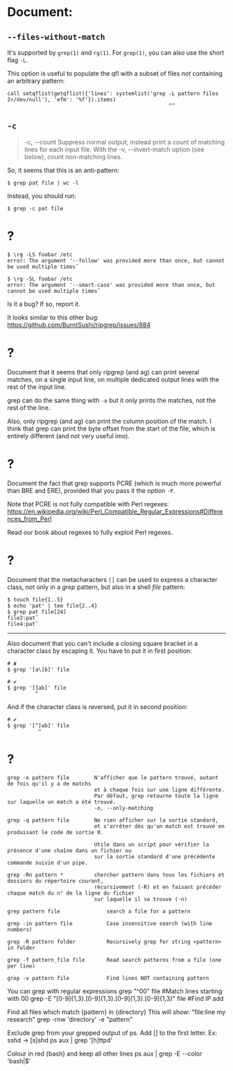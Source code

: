 # Document:
## `--files-without-match`

It's supported by `grep(1)` and `rg(1)`.
For `grep(1)`, you can also use the short flag `-L`.

This  option  is useful  to  populate  the qfl  with  a  subset of  files  *not*
containing an arbitrary pattern:

    call setqflist(getqflist({'lines': systemlist('grep -L pattern files 2>/dev/null'), 'efm': '%f'}).items)
                                                        ^^

## `-c`

   > -c, --count
   >        Suppress  normal output; instead print a count of matching lines
   >        for each input file.  With the -v,  --invert-match  option  (see
   >        below), count non-matching lines.

So, it seems that this is an anti-pattern:

    $ grep pat file | wc -l

Instead, you should run:

    $ grep -c pat file

##
# ?

    $ \rg -LS foobar /etc
    error: The argument '--follow' was provided more than once, but cannot be used multiple times˜

    $ \rg -SL foobar /etc
    error: The argument '--smart-case' was provided more than once, but cannot be used multiple times˜

Is it a bug?  If so, report it.

It looks similar to this other bug:
<https://github.com/BurntSushi/ripgrep/issues/884>

# ?

Document that it seems that only ripgrep  (and ag) can print several matches, on
a single input line,  on multiple dedicated output lines *with*  the rest of the
input line.

grep can  do the same thing  with `-o` but it  only prints the matches,  not the
rest of the line.

Also, only ripgrep (and ag) can print the column position of the match.
I think that grep can print the byte offset from the start of the file, which is
entirely different (and not very useful imo).

# ?

Document the fact that grep supports PCRE  (which is much more powerful than BRE
and ERE), provided that you pass it the option `-P`.

Note that PCRE is not fully compatible with Perl regexes:
<https://en.wikipedia.org/wiki/Perl_Compatible_Regular_Expressions#Differences_from_Perl>

Read our book about regexes to fully exploit Perl regexes.

# ?

Document that the metacharacters `[]` can  be used to express a character class,
not only in a *grep* pattern, but also in a shell *file* pattern:

    $ touch file{1..5}
    $ echo 'pat' | tee file{2..4}
    $ grep pat file[24]
    file2:pat˜
    file4:pat˜

---

Also document  that you can't  include a closing  square bracket in  a character
class by escaping it.
You have to put it in first position:

    # ✘
    $ grep '[a\]b]' file

    # ✔
    $ grep '[]ab]' file
             ^

And if the character class is reversed, put it in second position:

    # ✔
    $ grep '[^]ab]' file
              ^

# ?

    grep -o pattern file        N'afficher que le pattern trouvé, autant de fois qu'il y a de matchs
                                et à chaque fois sur une ligne différente.
                                Par défaut, grep retourne toute la ligne sur laquelle un match a été trouvé.
                                -o, --only-matching

    grep -q pattern file        Ne rien afficher sur la sortie standard,
                                et s'arrêter dès qu'un match est trouvé en produisant le code de sortie 0.

                                Utile dans un script pour vérifier la présence d'une chaîne dans un fichier ou
                                sur la sortie standard d'une précédente commande suivie d'un pipe.

    grep -Rn pattern *          chercher pattern dans tous les fichiers et dossiers du répertoire courant,
                                récursivement (-R) et en faisant précéder chaque match du n° de la ligne du fichier
                                sur laquelle il se trouve (-n)

    grep pattern file               search a file for a pattern

    grep -in pattern file           Case insensitive search (with line numbers)

    grep -R pattern folder          Recursively grep for string <pattern> in folder

    grep -f pattern_file file       Read search patterns from a file (one per line)

    grep -v pattern file            Find lines NOT containing pattern

You can grep with regular expressions
    grep "^00" file  #Match lines starting with 00
    grep -E "[0-9]{1,3}\.[0-9]{1,3}\.[0-9]{1,3}\.[0-9]{1,3}" file  #Find IP add

Find all files which match {pattern} in {directory}
This will show: "file:line my research"
    grep -rnw 'directory' -e "pattern"

Exclude grep from your grepped output of ps.
Add [] to the first letter.  Ex: sshd -> [s]shd
    ps aux | grep '[h]ttpd'

Colour in red {bash} and keep all other lines
    ps aux | grep -E --color 'bash|$'

